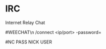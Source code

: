 # IRC
Internet Relay Chat

#WEECHAT\n
/connect <servername> <ip/port> -password=<password>

#NC
PASS <password>
NICK <nickname>
USER <username> <mode> <unused> <real name>
